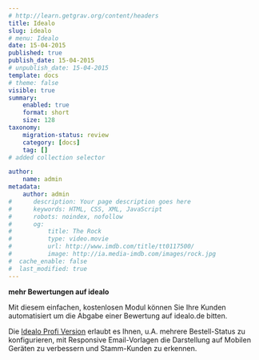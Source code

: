 ```yaml
---
# http://learn.getgrav.org/content/headers
title: Idealo
slug: idealo
# menu: Idealo
date: 15-04-2015
published: true
publish_date: 15-04-2015
# unpublish_date: 15-04-2015
template: docs
# theme: false
visible: true
summary:
    enabled: true
    format: short
    size: 128
taxonomy:
    migration-status: review
    category: [docs]
    tag: []
# added collection selector

author:
    name: admin
metadata:
    author: admin
#      description: Your page description goes here
#      keywords: HTML, CSS, XML, JavaScript
#      robots: noindex, nofollow
#      og:
#          title: The Rock
#          type: video.movie
#          url: http://www.imdb.com/title/tt0117500/
#          image: http://ia.media-imdb.com/images/rock.jpg
#  cache_enable: false
#  last_modified: true
---
```


**mehr Bewertungen auf idealo**

Mit diesem einfachen, kostenlosen Modul können Sie Ihre Kunden automatisiert um die Abgabe einer Bewertung auf idealo.de bitten.

Die [Idealo Profi Version](http://www.mailbeez.com/dokumentation/mailbeez/idealo_advanced/) erlaubt es Ihnen, u.A. mehrere Bestell-Status zu konfigurieren, mit Responsive Email-Vorlagen die Darstellung auf Mobilen Geräten zu verbessern und Stamm-Kunden zu erkennen.
